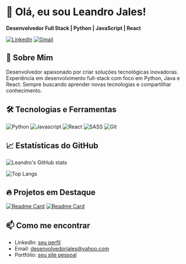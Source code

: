 # 👋 Olá, eu sou Leandro Jales!

**Desenvolvedor Full Stack | Python | JavaScript | React**

[![LinkedIn](https://img.shields.io/badge/LinkedIn-0077B5?style=for-the-badge&logo=linkedin&logoColor=white)](https://www.linkedin.com/in/lcjales/)
[![Gmail](https://img.shields.io/badge/Gmail-D14836?style=for-the-badge&logo=gmail&logoColor=white)](mailto:desenvolvedorjales@yahoo.com)

## 🚀 Sobre Mim

Desenvolvedor apaixonado por criar soluções tecnológicas inovadoras. Experiência em desenvolvimento full-stack com foco em Python, Java e React. Sempre buscando aprender novas tecnologias e compartilhar conhecimento.

## 🛠️ Tecnologias e Ferramentas

![Python](https://img.shields.io/badge/Python-3776AB?style=for-the-badge&logo=python&logoColor=white)
![Javascript](https://img.shields.io/badge/JavaScript-F7DF1E?logo=javascript&logoColor=black&style=for-the-badge)
![React](https://img.shields.io/badge/React-20232A?style=for-the-badge&logo=react&logoColor=61DAFB)
![SASS](https://img.shields.io/badge/Sass-CC6699?logo=sass&logoColor=white&style=for-the-badge)
![Git](https://img.shields.io/badge/Git-F05032?style=for-the-badge&logo=git&logoColor=white)

## 📈 Estatísticas do GitHub

![Leandro's GitHub stats](https://github-readme-stats.vercel.app/api?username=leandrojales2&show_icons=true&theme=dark)

![Top Langs](https://github-readme-stats.vercel.app/api/top-langs/?username=leandrojales2&layout=compact&theme=dark)

## 🔥 Projetos em Destaque

[![Readme Card](https://leandrojales2.github.io/portifolio-profissional/)](https://github.com/leandrojales2/portifolio-profissional)
[![Readme Card](https://github-readme-stats.vercel.app/api/pin/?username=leandrojales2&repo=python-api-rest&theme=dark)]([https://github.com/leandrojales2/python-api-rest](https://github.com/leandrojales2/portifolio-profissional))

## 📫 Como me encontrar

- LinkedIn: [seu perfil](https://www.linkedin.com/in/lcjales/)
- Email: desenvolvedorjales@yahoo.com
- Portfólio: [seu site pessoal](https://leandrojales2.github.io/portifolio-profissional/)
